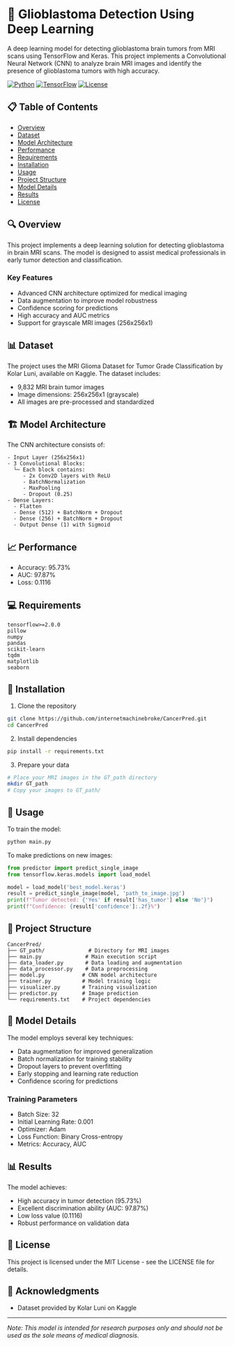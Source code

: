 # 🧠 Glioblastoma Detection Using Deep Learning

A deep learning model for detecting glioblastoma brain tumors from MRI scans using TensorFlow and Keras. This project implements a Convolutional Neural Network (CNN) to analyze brain MRI images and identify the presence of glioblastoma tumors with high accuracy.

[![Python](https://img.shields.io/badge/Python-3.9%2B-blue.svg)](https://www.python.org/downloads/)
[![TensorFlow](https://img.shields.io/badge/TensorFlow-2.0%2B-orange.svg)](https://tensorflow.org/)
[![License](https://img.shields.io/badge/License-MIT-green.svg)](https://opensource.org/licenses/MIT)

## 📋 Table of Contents
- [Overview](#-overview)
- [Dataset](#-dataset)
- [Model Architecture](#-model-architecture)
- [Performance](#-performance)
- [Requirements](#-requirements)
- [Installation](#-installation)
- [Usage](#-usage)
- [Project Structure](#-project-structure)
- [Model Details](#-model-details)
- [Results](#-results)
- [License](#-license)

## 🔍 Overview
This project implements a deep learning solution for detecting glioblastoma in brain MRI scans. The model is designed to assist medical professionals in early tumor detection and classification.

### Key Features
- Advanced CNN architecture optimized for medical imaging
- Data augmentation to improve model robustness
- Confidence scoring for predictions
- High accuracy and AUC metrics
- Support for grayscale MRI images (256x256x1)

## 📊 Dataset
The project uses the MRI Glioma Dataset for Tumor Grade Classification by Kolar Luni, available on Kaggle. The dataset includes:
- 9,832 MRI brain tumor images
- Image dimensions: 256x256x1 (grayscale)
- All images are pre-processed and standardized

## 🏗️ Model Architecture
The CNN architecture consists of:
```
- Input Layer (256x256x1)
- 3 Convolutional Blocks:
  └─ Each block contains:
     - 2x Conv2D layers with ReLU
     - BatchNormalization
     - MaxPooling
     - Dropout (0.25)
- Dense Layers:
  - Flatten
  - Dense (512) + BatchNorm + Dropout
  - Dense (256) + BatchNorm + Dropout
  - Output Dense (1) with Sigmoid
```

## 📈 Performance
- Accuracy: 95.73%
- AUC: 97.87%
- Loss: 0.1116

## 💻 Requirements
```
tensorflow>=2.0.0
pillow
numpy
pandas
scikit-learn
tqdm
matplotlib
seaborn
```

## 🚀 Installation
1. Clone the repository
```bash
git clone https://github.com/internetmachinebroke/CancerPred.git
cd CancerPred
```

2. Install dependencies
```bash
pip install -r requirements.txt
```

3. Prepare your data
```bash
# Place your MRI images in the GT_path directory
mkdir GT_path
# Copy your images to GT_path/
```

## 🔧 Usage
To train the model:
```bash
python main.py
```

To make predictions on new images:
```python
from predictor import predict_single_image
from tensorflow.keras.models import load_model

model = load_model('best_model.keras')
result = predict_single_image(model, 'path_to_image.jpg')
print(f"Tumor detected: {'Yes' if result['has_tumor'] else 'No'}")
print(f"Confidence: {result['confidence']:.2f}%")
```

## 📁 Project Structure
```
CancerPred/
├── GT_path/              # Directory for MRI images
├── main.py              # Main execution script
├── data_loader.py       # Data loading and augmentation
├── data_processor.py    # Data preprocessing
├── model.py            # CNN model architecture
├── trainer.py          # Model training logic
├── visualizer.py       # Training visualization
├── predictor.py        # Image prediction
└── requirements.txt    # Project dependencies
```

## 🔬 Model Details
The model employs several key techniques:
- Data augmentation for improved generalization
- Batch normalization for training stability
- Dropout layers to prevent overfitting
- Early stopping and learning rate reduction
- Confidence scoring for predictions

### Training Parameters
- Batch Size: 32
- Initial Learning Rate: 0.001
- Optimizer: Adam
- Loss Function: Binary Cross-entropy
- Metrics: Accuracy, AUC

## 📊 Results
The model achieves:
- High accuracy in tumor detection (95.73%)
- Excellent discrimination ability (AUC: 97.87%)
- Low loss value (0.1116)
- Robust performance on validation data

## 📄 License
This project is licensed under the MIT License - see the LICENSE file for details.

## 🙏 Acknowledgments
- Dataset provided by Kolar Luni on Kaggle

---
*Note: This model is intended for research purposes only and should not be used as the sole means of medical diagnosis.*
